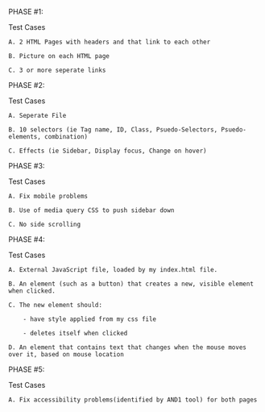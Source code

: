 PHASE #1:

  Test Cases
  
    A. 2 HTML Pages with headers and that link to each other
    
    B. Picture on each HTML page
    
    C. 3 or more seperate links

PHASE #2:

  Test Cases
  
    A. Seperate File
    
    B. 10 selectors (ie Tag name, ID, Class, Psuedo-Selectors, Psuedo-elements, combination)
    
    C. Effects (ie Sidebar, Display focus, Change on hover)

PHASE #3:

  Test Cases
  
    A. Fix mobile problems
    
    B. Use of media query CSS to push sidebar down
    
    C. No side scrolling

PHASE #4: 

  Test Cases
  
    A. External JavaScript file, loaded by my index.html file.
    
    B. An element (such as a button) that creates a new, visible element when clicked.
    
    C. The new element should:
    
        - have style applied from my css file
        
        - deletes itself when clicked
        
    D. An element that contains text that changes when the mouse moves over it, based on mouse location

PHASE #5:

  Test Cases
  
    A. Fix accessibility problems(identified by AND1 tool) for both pages
    

